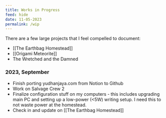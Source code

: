 ```yaml
---
title: Works in Progress
feed: hide
date: 11-05-2023
permalink: /wip
---
```


There are a few large projects that I feel compelled to document:
- [[The Earthbag Homestead]]
- [[Origami Meteorite]]
- The Wretched and the Damned

### 2023, September

- Finish porting yudhanjaya.com from Notion to Github
- Work on Salvage Crew 2
- Finalize configuration stuff on my computers - this includes upgrading main PC and setting up a low-power (<5W) writing setup. I need this to not waste power at the homestead.
- Check in and update on [[The Earthbag Homestead]]


